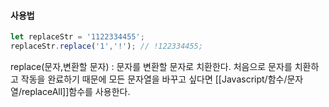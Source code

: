 #### 사용법
```js
let replaceStr = '1122334455';
replaceStr.replace('1','!'); // !122334455;
```

replace(문자,변환할 문자) : 문자를 변환할 문자로 치환한다.
처음으로 문자를 치환하고 작동을 완료하기 때문에 모든 문자열을 바꾸고 싶다면 [[Javascript/함수/문자열/replaceAll]]함수를 사용한다.
